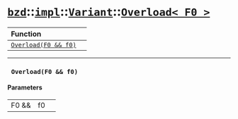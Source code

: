 # [`bzd`](../../../../index.md)::[`impl`](../../../index.md)::[`Variant`](../../index.md)::[`Overload< F0 >`](../index.md)


|Function||
|:---|:---|
|[`Overload(F0 && f0)`](./index.md)||
------
### ` Overload(F0 && f0)`

#### Parameters
||||
|---:|:---|:---|
|F0 &&|f0||
